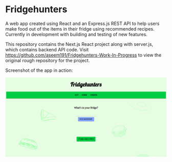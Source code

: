 # Fridgehunters
A web app created using React and an Express.js REST API to help users make food out of the items in their fridge using recommended recipes. Currently in development with building and testing of new features.

This repository contains the Next.js React project along with server.js, which contains backend API code. Visit https://github.com/aseem191/Fridgehunters-Work-In-Progress to view the original rough repository for the project.

Screenshot of the app in action:

![screen](https://github.com/aseem191/Fridgehunters/blob/master/static/appInAction.PNG?raw=true)
